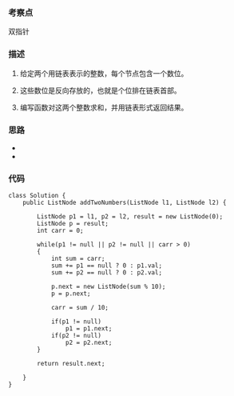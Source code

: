 ### 考察点

双指针

### 描述

1. 给定两个用链表表示的整数，每个节点包含一个数位。

2. 这些数位是反向存放的，也就是个位排在链表首部。

3.  编写函数对这两个整数求和，并用链表形式返回结果。

 
### 思路

* 
* 

### 代码
```
class Solution {
    public ListNode addTwoNumbers(ListNode l1, ListNode l2) {
        
        ListNode p1 = l1, p2 = l2, result = new ListNode(0);
        ListNode p = result;
        int carr = 0;
        
        while(p1 != null || p2 != null || carr > 0)
        {
            int sum = carr;
            sum += p1 == null ? 0 : p1.val;
            sum += p2 == null ? 0 : p2.val;
            
            p.next = new ListNode(sum % 10);
            p = p.next;
            
            carr = sum / 10;
            
            if(p1 != null)
                p1 = p1.next;
            if(p2 != null)
                p2 = p2.next;
        }
        
        return result.next;

    }
}
```

